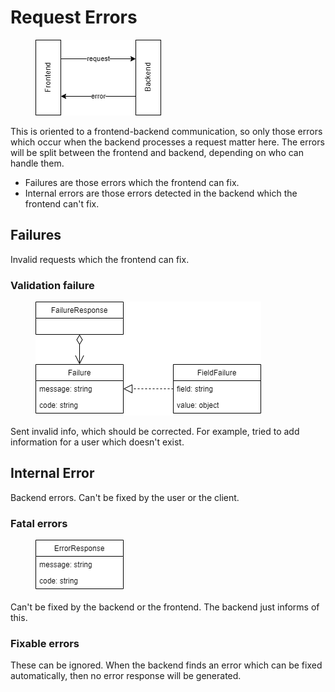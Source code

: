 # Request Errors

<figure><img src="../.gitbook/assets/flow_request_error.drawio.png" alt=""><figcaption></figcaption></figure>

This is oriented to a frontend-backend communication, so only those errors which occur when the backend processes a request matter here. The errors will be split between the frontend and backend, depending on who can handle them.

* Failures are those errors which the frontend can fix.
* Internal errors are those errors detected in the backend which the frontend can't fix.

## Failures

Invalid requests which the frontend can fix.

### Validation failure

<figure><img src="../.gitbook/assets/validation_error_response_model.drawio.png" alt=""><figcaption></figcaption></figure>

Sent invalid info, which should be corrected. For example, tried to add information for a user which doesn't exist.

## Internal Error

Backend errors. Can't be fixed by the user or the client.

### Fatal errors

<figure><img src="../.gitbook/assets/generic_error_response_model.drawio.png" alt=""><figcaption></figcaption></figure>

Can't be fixed by the backend or the frontend. The backend just informs of this.

### Fixable errors

These can be ignored. When the backend finds an error which can be fixed automatically, then no error response will be generated.
